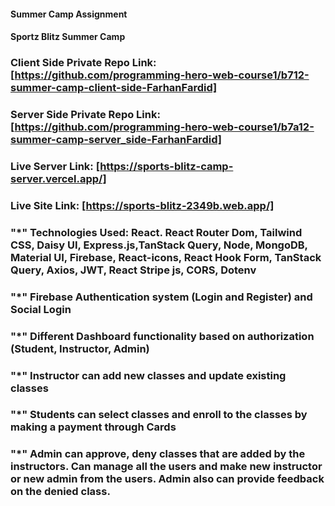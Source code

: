 #### Summer Camp Assignment
#### Sportz Blitz Summer Camp


### Client Side Private Repo Link: [https://github.com/programming-hero-web-course1/b712-summer-camp-client-side-FarhanFardid]

### Server Side Private Repo Link: [https://github.com/programming-hero-web-course1/b7a12-summer-camp-server_side-FarhanFardid]

### Live Server Link: [https://sports-blitz-camp-server.vercel.app/]
### Live Site Link: [https://sports-blitz-2349b.web.app/]

### "*" Technologies Used: React. React Router Dom, Tailwind CSS, Daisy UI, Express.js,TanStack Query, Node, MongoDB, Material UI, Firebase, React-icons, React Hook Form, TanStack Query, Axios, JWT, React Stripe js, CORS, Dotenv 

### "*" Firebase Authentication system (Login and Register) and Social Login
### "*" Different Dashboard functionality based on authorization (Student, Instructor, Admin) 
### "*" Instructor can add new classes and update existing classes
### "*" Students can select classes and enroll to the classes by making a payment through Cards
### "*" Admin can approve, deny classes that are added by the instructors. Can manage all the users and make new instructor or new admin from the users. Admin also can provide feedback on the denied class. 
